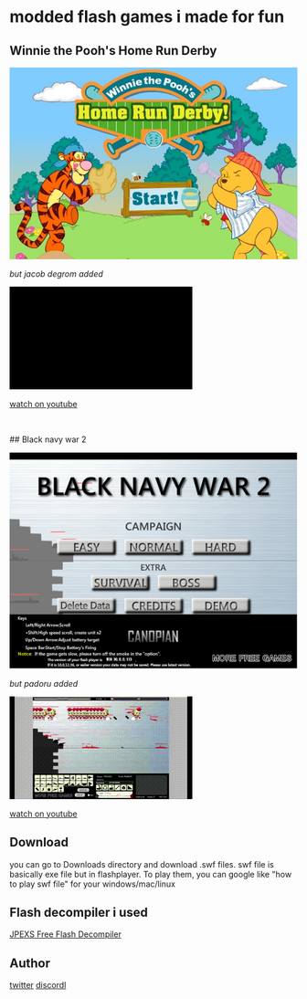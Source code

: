 
# modded flash games i made for fun



## Winnie the Pooh's Home Run Derby

![Earth](https://github.com/mushoku-ningen/modded-flash-games/blob/main/Pictures/homerunderby_en_screenshot.jpg)

*but jacob degrom added*

![Hhaha](https://github.com/mushoku-ningen/modded-flash-games/blob/main/Videos/output1.gif)

[watch on youtube](https://www.youtube.com/watch?v=KfFqumBsDoA)

<p>&nbsp;</p>
## Black navy war 2

![game](https://github.com/mushoku-ningen/modded-flash-games/blob/main/Pictures/black-navy-war-2.png)

*but padoru added*

![Hhaha](https://github.com/mushoku-ningen/modded-flash-games/blob/main/Videos/output.gif)

[watch on youtube](https://www.youtube.com/watch?v=FNb6DhkTBkk)

## Download 
you can go to Downloads directory and download .swf files. swf file is basically exe file but in flashplayer. To play them,  you can google like "how to play swf file" for your windows/mac/linux

## Flash decompiler i used
[JPEXS Free Flash Decompiler](https://github.com/jindrapetrik/jpexs-decompiler)

## Author 
[twitter](https://twitter.com/mlasdf2)
[discordl](https://discordapp.com/users/741246124710690880)
